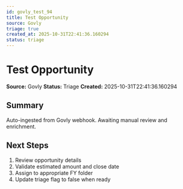 ```yaml
---
id: govly_test_94
title: Test Opportunity
source: Govly
triage: true
created_at: 2025-10-31T22:41:36.160294
status: triage
---
```


# Test Opportunity

**Source:** Govly
**Status:** Triage
**Created:** 2025-10-31T22:41:36.160294

## Summary

Auto-ingested from Govly webhook. Awaiting manual review and enrichment.

## Next Steps

1. Review opportunity details
2. Validate estimated amount and close date
3. Assign to appropriate FY folder
4. Update triage flag to false when ready
